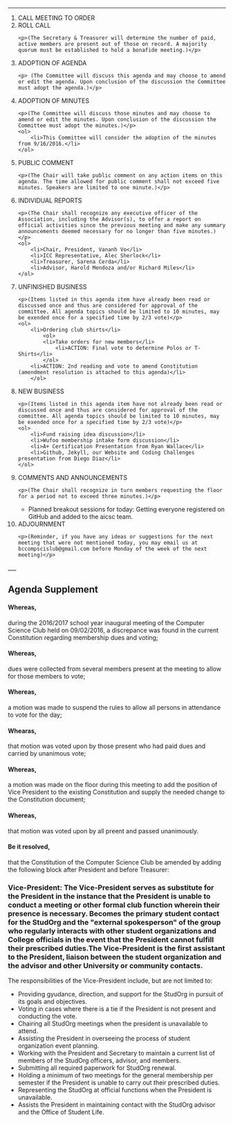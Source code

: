 ---
<ol>
<li>CALL MEETING TO ORDER</li>

<li>ROLL CALL</li> 

	<p>(The Secretary & Treasurer will determine the number of paid, active members are present out of those on record. A majority quorum must be established to hold a bonafide meeting.)</p>

<li>ADOPTION OF AGENDA</li>

	<p> (The Committee will discuss this agenda and may choose to amend or edit the agenda. Upon conclusion of the discussion the Committee must adopt the agenda.)</p>

<li>ADOPTION OF MINUTES</li>

	<p>(The Committee will discuss those minutes and may choose to amend or edit the minutes. Upon conclusion of the discussion the Committee must adopt the minutes.)</p>
	<ol>
		<li>This Committee will consider the adoption of the minutes from 9/16/2016.</li>
	</ol>
<li>PUBLIC COMMENT</li> 

	<p>(The Chair will take public comment on any action items on this agenda. The time allowed for public comment shall not exceed five minutes. Speakers are limited to one minute.)</p>

<li>INDIVIDUAL REPORTS</li> 

	<p>(The Chair shall recognize any executive officer of the Association, including the Advisor(s), to offer a report on official activities since the previous meeting and make any summary announcements deemed necessary for no longer than five minutes.)</p>
	<ol>
		<li>Chair, President, Vananh Vo</li>
		<li>ICC Representative, Alec Sherlock</li>
		<li>Treasurer, Sarena Cerda</li>
		<li>Advisor, Harold Mendoza and/or Richard Miles</li>
	</ol>
<li>UNFINISHED BUSINESS</li>

	<p>(Items listed in this agenda item have already been read or discussed once and thus are considered for approval of the committee. All agenda topics should be limited to 10 minutes, may be exended once for a specified time by 2/3 vote)</p>
	<ol>	
		<li>Ordering club shirts</li>
    		<ol>
			<li>Take orders for new members</li>
    			<li>ACTION: Final vote to determine Polos or T-Shirts</li>
    		</ol>
		<li>ACTION: 2nd reading and vote to amend Constitution (amendment resolution is attached to this agenda)</li>
     	</ol>
<li>NEW BUSINESS</li>

	<p>(Items listed in this agenda item have not already been read or discussed once and thus are considered for approval of the committee. All agenda topics should be limited to 10 minutes, may be exended once for a specified time by 2/3 vote)</p>
	<ol>
		<li>Fund raising idea discussion</li>
		<li>Wufoo membership intake form discussion</li>
		<li>A+ Certification Presentation from Ryan Wallace</li>
		<li>Github, Jekyll, our Website and Coding Challenges presentation from Diego Diaz</li>
	</ol>
<li>COMMENTS AND ANNOUNCEMENTS</li>

	<p>(The Chair shall recognize in turn members requesting the floor for a period not to exceed three minutes.)</p>
<ul>
<li>Planned breakout sessions for today:
Getting everyone registered on GitHub and added to the aicsc team.</li>
</ul>

<li>ADJOURNMENT</li>

	<p>(Reminder, if you have any ideas or suggestions for the next meeting that were not mentioned today, you may email us at bccompscislub@gmail.com before Monday of the week of the next meeting)</p>
</ol>
___

## Agenda Supplement

#### Whereas,
during the 2016/2017 school year inaugural meeting of the Computer Science Club held on 09/02/2016, a discrepance was found in the current Constitution regarding membership dues and voting;

#### Whereas,
dues were collected from several members present at the meeting to allow for those members to vote;

#### Whereas,
a motion was made to suspend the rules to allow all persons in attendance to vote for the day;

#### Whearas,
that motion was voted upon by those present who had paid dues and carried by unanimous vote;

#### Whereas,
a motion was made on the floor during this meeting to add the position of Vice President to the existing Constitution and supply the needed change to the Constitution document;

#### Whereas,
that motion was voted upon by all preent and passed unanimously.

#### Be it resolved,
that the Constitution of the Computer Science Club be amended by adding the following block after President and before Treasurer:

### Vice-President: The Vice-President serves as substitute for the President in the instance that the President is unable to conduct a meeting or other formal club function wherein their presence is necessary. Becomes the primary student contact for the StudOrg and the "external spokesperson" of the group who regularly interacts with other student organizations and College officials in the event that the President cannot fulfill their prescribed duties.The Vice-President is the first assistant to the President, liaison between the student organization and the advisor and other University or community contacts.

The responsibilities of the Vice-President include, but are not limited to:

* Providing gyudance, direction, and support for the StudOrg in pursuit of its goals and objectives.
* Voting in cases where there is a tie if the President is not present and conducting the vote.
* Chairing all StudOrg meetings when the president is unavailable to attend.
* Assisting the President in overseeing the process of student organization event planning.
* Working with the President and Secretary to maintain a current list of members of the StudOrg officers, advisor, and members.
* Submitting all required paperwork for StudOrg renewal.
* Holding a minimum of two meetings for the general membership per semester if the President is unable to carry out their prescribed duties.
* Representing the StudOrg at official functions when the President is unavailable.
* Assists the President in maintaining contact with the StudOrg advisor and the Office of Student Life.
